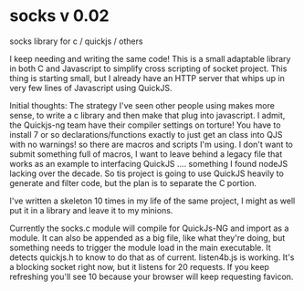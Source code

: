 # socks v 0.02
socks library for c / quickjs / others

I keep needing and writing the same code! This is a small adaptable library in both C and Javascript to simplify cross scripting of socket project.
This thing is starting small, but I already have an HTTP server that whips up in very few lines of Javascript using QuickJS.

Initial thoughts:
The strategy I've seen other people using makes more sense, to write a c library and then make that plug into javascript. I admit, the Quickjs-ng team have their compiler settings on torture! You have to install 7 or so declarations/functions exactly to just get an class into QJS with no warnings! so there are macros and scripts I'm using. I don't want to submit something full of macros, I want to leave behind a legacy file that works as an example to interfacing QuickJS .... something I found nodeJS lacking over the decade. So tis project is going to use QuickJS heavily to generate and filter code, but the plan is to separate the C portion. 

I've written a skeleton 10 times in my life of the same project, I might as well put it in a library and leave it to my minions.

Currently the socks.c module will compile for QuickJs-NG and import as a module. It can also be appended as a big file, like what they're doing, but something needs to trigger the module load in the main executable. It detects quickjs.h to know to do that as of current. 
listen4b.js is working. It's a blocking socket right now, but it listens for 20 requests. If you keep refreshing you'll see 10 because your browser will keep requesting favicon.


